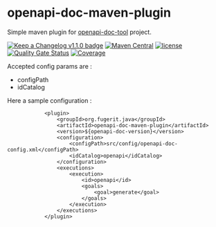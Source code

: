 # openapi-doc-maven-plugin

Simple maven plugin for [openapi-doc-tool](https://github.com/fugerit-org/openapi-doc-tool) project.

[![Keep a Changelog v1.1.0 badge](https://img.shields.io/badge/changelog-Keep%20a%20Changelog%20v1.1.0-%23E05735)](CHANGELOG.md) 
[![Maven Central](https://img.shields.io/maven-central/v/org.fugerit.java/openapi-doc-maven-plugin.svg)](https://mvnrepository.com/artifact/org.fugerit.java/openapi-doc-maven-plugin)
[![license](https://img.shields.io/badge/License-Apache%20License%202.0-teal.svg)](https://opensource.org/licenses/Apache-2.0)
[![Quality Gate Status](https://sonarcloud.io/api/project_badges/measure?project=fugerit-org_openapi-doc-maven-plugin&metric=alert_status)](https://sonarcloud.io/summary/new_code?id=fugerit-org_openapi-doc-maven-plugin)
[![Coverage](https://sonarcloud.io/api/project_badges/measure?project=fugerit-org_openapi-doc-maven-plugin&metric=coverage)](https://sonarcloud.io/summary/new_code?id=fugerit-org_openapi-doc-maven-plugin)

Accepted config params are :  
* configPath
* idCatalog

Here a sample configuration  :

```
			<plugin>
				<groupId>org.fugerit.java</groupId>
				<artifactId>openapi-doc-maven-plugin</artifactId>
				<version>${openapi-doc-version}</version>	
				<configuration>
					<configPath>src/config/openapi-doc-config.xml</configPath>
					<idCatalog>openapi</idCatalog>		
				</configuration>							
				<executions>
					<execution>
						<id>openapi</id>
						<goals>
							<goal>generate</goal>
						</goals>
					</execution>		
				</executions>
			</plugin>	
```